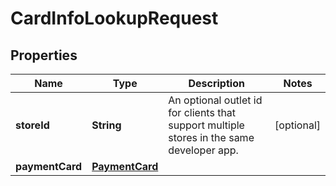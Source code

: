 

# CardInfoLookupRequest

## Properties

Name | Type | Description | Notes
------------ | ------------- | ------------- | -------------
**storeId** | **String** | An optional outlet id for clients that support multiple stores in the same developer app. |  [optional]
**paymentCard** | [**PaymentCard**](PaymentCard.md) |  | 



